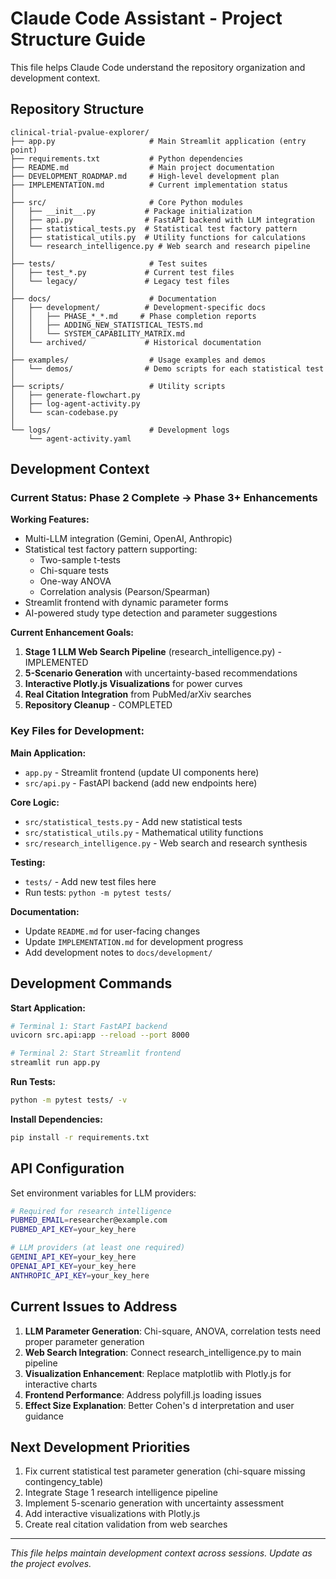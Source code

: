 # Claude Code Assistant - Project Structure Guide

This file helps Claude Code understand the repository organization and development context.

## Repository Structure

```
clinical-trial-pvalue-explorer/
├── app.py                     # Main Streamlit application (entry point)
├── requirements.txt           # Python dependencies  
├── README.md                  # Main project documentation
├── DEVELOPMENT_ROADMAP.md     # High-level development plan
├── IMPLEMENTATION.md          # Current implementation status
│
├── src/                       # Core Python modules
│   ├── __init__.py           # Package initialization
│   ├── api.py                # FastAPI backend with LLM integration
│   ├── statistical_tests.py  # Statistical test factory pattern
│   ├── statistical_utils.py  # Utility functions for calculations
│   └── research_intelligence.py # Web search and research pipeline
│
├── tests/                     # Test suites
│   ├── test_*.py             # Current test files
│   └── legacy/               # Legacy test files
│
├── docs/                      # Documentation
│   ├── development/          # Development-specific docs
│   │   ├── PHASE_*_*.md     # Phase completion reports
│   │   ├── ADDING_NEW_STATISTICAL_TESTS.md
│   │   └── SYSTEM_CAPABILITY_MATRIX.md
│   └── archived/             # Historical documentation
│
├── examples/                  # Usage examples and demos
│   └── demos/                # Demo scripts for each statistical test
│
├── scripts/                   # Utility scripts
│   ├── generate-flowchart.py
│   ├── log-agent-activity.py
│   └── scan-codebase.py
│
└── logs/                      # Development logs
    └── agent-activity.yaml
```

## Development Context

### Current Status: Phase 2 Complete → Phase 3+ Enhancements

**Working Features:**
- Multi-LLM integration (Gemini, OpenAI, Anthropic)
- Statistical test factory pattern supporting:
  - Two-sample t-tests
  - Chi-square tests
  - One-way ANOVA
  - Correlation analysis (Pearson/Spearman)
- Streamlit frontend with dynamic parameter forms
- AI-powered study type detection and parameter suggestions

**Current Enhancement Goals:**
1. **Stage 1 LLM Web Search Pipeline** (research_intelligence.py) - IMPLEMENTED
2. **5-Scenario Generation** with uncertainty-based recommendations  
3. **Interactive Plotly.js Visualizations** for power curves
4. **Real Citation Integration** from PubMed/arXiv searches
5. **Repository Cleanup** - COMPLETED

### Key Files for Development:

**Main Application:**
- `app.py` - Streamlit frontend (update UI components here)
- `src/api.py` - FastAPI backend (add new endpoints here)

**Core Logic:**
- `src/statistical_tests.py` - Add new statistical tests
- `src/statistical_utils.py` - Mathematical utility functions
- `src/research_intelligence.py` - Web search and research synthesis

**Testing:**
- `tests/` - Add new test files here
- Run tests: `python -m pytest tests/`

**Documentation:**
- Update `README.md` for user-facing changes
- Update `IMPLEMENTATION.md` for development progress
- Add development notes to `docs/development/`

## Development Commands

**Start Application:**
```bash
# Terminal 1: Start FastAPI backend
uvicorn src.api:app --reload --port 8000

# Terminal 2: Start Streamlit frontend  
streamlit run app.py
```

**Run Tests:**
```bash
python -m pytest tests/ -v
```

**Install Dependencies:**
```bash
pip install -r requirements.txt
```

## API Configuration

Set environment variables for LLM providers:
```bash
# Required for research intelligence
PUBMED_EMAIL=researcher@example.com
PUBMED_API_KEY=your_key_here

# LLM providers (at least one required)
GEMINI_API_KEY=your_key_here
OPENAI_API_KEY=your_key_here  
ANTHROPIC_API_KEY=your_key_here
```

## Current Issues to Address

1. **LLM Parameter Generation**: Chi-square, ANOVA, correlation tests need proper parameter generation
2. **Web Search Integration**: Connect research_intelligence.py to main pipeline
3. **Visualization Enhancement**: Replace matplotlib with Plotly.js for interactive charts
4. **Frontend Performance**: Address polyfill.js loading issues
5. **Effect Size Explanation**: Better Cohen's d interpretation and user guidance

## Next Development Priorities

1. Fix current statistical test parameter generation (chi-square missing contingency_table)
2. Integrate Stage 1 research intelligence pipeline  
3. Implement 5-scenario generation with uncertainty assessment
4. Add interactive visualizations with Plotly.js
5. Create real citation validation from web searches

---

*This file helps maintain development context across sessions. Update as the project evolves.*
